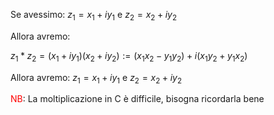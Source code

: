 Se avessimo: $z_{1}=x_{1}+iy_{1}$ e $z_{2}=x_{2}+iy_{2}$

Allora avremo:

$z_{1}*z_{2}=(x_{1}+iy_{1})(x_{2}+iy_{2}):=(x_{1}x_{2}-y_{1}y_{2})+i(x_{1}y_{2}+y_{1}x_{2})$

Allora avremo: $z_{1}=x_{1}+iy_{1}$ e $z_{2}=x_{2}+iy_{2}$

<font color="#ff0000">NB</font>: La moltiplicazione in C è difficile, bisogna ricordarla bene
